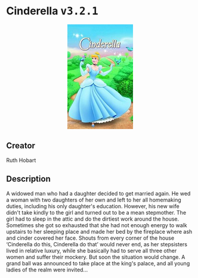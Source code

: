 
# Cinderella <kbd>v3.2.1</kbd>

<center>
  <img src="./cover-1024.jpg"/>
</center>

## Creator
Ruth Hobart

## Description
<p>A widowed man who had a daughter decided to get married again. He wed a woman with two daughters of her own and left to her all homemaking duties, including his only daughter's education. However, his new wife didn't take kindly to the girl and turned out to be a mean stepmother. The girl had to sleep in the attic and do the dirtiest work around the house. Sometimes she got so exhausted that she had not enough energy to walk upstairs to her sleeping place and made her bed by the fireplace where ash and cinder covered her face. Shouts from every corner of the house ‘Cinderella do this, Cinderella do that’ would never end, as her stepsisters lived in relative luxury, while she basically had to serve all three other women and suffer their mockery. But soon the situation would change. A grand ball was announced to take place at the king's palace, and all young ladies of the realm were invited...</p>
